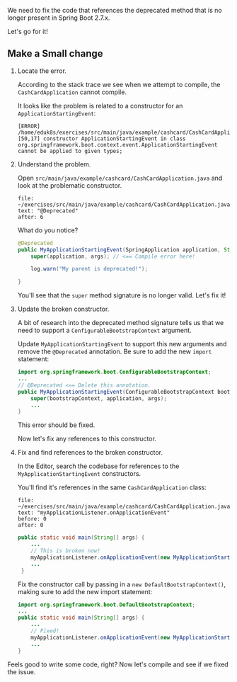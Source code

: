 We need to fix the code that references the deprecated method that is no longer present in Spring Boot 2.7.x.

Let's go for it!

## Make a **S**mall change

1. Locate the error.

   According to the stack trace we see when we attempt to compile, the `CashCardApplication` cannot compile.

   It looks like the problem is related to a constructor for an `ApplicationStartingEvent`:

   ```shell
   [ERROR] /home/eduk8s/exercises/src/main/java/example/cashcard/CashCardApplication.java:[50,17] constructor ApplicationStartingEvent in class org.springframework.boot.context.event.ApplicationStartingEvent cannot be applied to given types;
   ```

2. Understand the problem.

   Open `src/main/java/example/cashcard/CashCardApplication.java` and look at the problematic constructor.

   ```editor:select-matching-text
   file: ~/exercises/src/main/java/example/cashcard/CashCardApplication.java
   text: "@Deprecated"
   after: 6
   ```

   What do you notice?

   ```java
   @Deprecated
   public MyApplicationStartingEvent(SpringApplication application, String[] args) {
       super(application, args); // <== Compile error here!

       log.warn("My parent is deprecated!");

   }
   ```

   You'll see that the `super` method signature is no longer valid. Let's fix it!

3. Update the broken constructor.

   A bit of research into the deprecated method signature tells us that we need to support a `ConfigurableBootstrapContext` argument.

   Update `MyApplicationStartingEvent` to support this new arguments and remove the `@Deprecated` annotation. Be sure to add the new `import` statement:

   ```java
   import org.springframework.boot.ConfigurableBootstrapContext;
   ...
   // @Deprecated <== Delete this annotation.
   public MyApplicationStartingEvent(ConfigurableBootstrapContext bootstrapContext, SpringApplication application, String[] args) {
       super(bootstrapContext, application, args);
       ...
   }
   ```

   This error should be fixed.

   Now let's fix any references to this constructor.

4. Fix and find references to the broken constructor.

   In the Editor, search the codebase for references to the `MyApplicationStartingEvent` constructors.

   You'll find it's references in the same `CashCardApplication` class:

   ```editor:select-matching-text
   file: ~/exercises/src/main/java/example/cashcard/CashCardApplication.java
   text: "myApplicationListener.onApplicationEvent"
   before: 0
   after: 0
   ```

   ```java
   public static void main(String[] args) {
       ...
       // This is broken now!
       myApplicationListener.onApplicationEvent(new MyApplicationStartingEvent(springApplication, args));
       ...
    }
   ```

   Fix the constructor call by passing in a `new DefaultBootstrapContext()`, making sure to add the new import statement:

   ```java
   import org.springframework.boot.DefaultBootstrapContext;
   ...
   public static void main(String[] args) {
       ...
       // Fixed!
       myApplicationListener.onApplicationEvent(new MyApplicationStartingEvent(new DefaultBootstrapContext(), springApplication, args));
       ...
   }
   ```

Feels good to write some code, right? Now let's compile and see if we fixed the issue.
